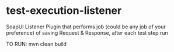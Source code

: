 # test-execution-listener
SoapUI Listener Plugin that performs job (could be any job of your preference) of saving Request &amp; Response, after each test step run

TO RUN:
mvn clean build